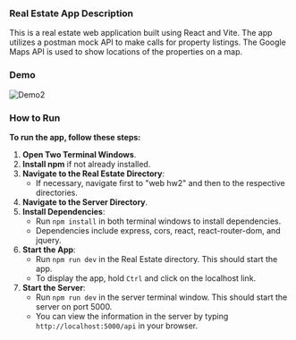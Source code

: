 ### Real Estate App Description

This is a real estate web application built using React and Vite. The app utilizes a postman mock API to make calls for property listings. The Google Maps API is used to show locations of the properties on a map.

### Demo
![Demo2](https://github.com/khalilxfl/real-estate-app-project/assets/139386338/700cc4e5-4cee-4f85-8a07-315669c59c5a)

### How to Run

**To run the app, follow these steps:**

1. **Open Two Terminal Windows**.
2. **Install npm** if not already installed.
3. **Navigate to the Real Estate Directory**:
   - If necessary, navigate first to "web hw2" and then to the respective directories.
4. **Navigate to the Server Directory**.
5. **Install Dependencies**:
   - Run `npm install` in both terminal windows to install dependencies.
   - Dependencies include express, cors, react, react-router-dom, and jquery.
6. **Start the App**:
   - Run `npm run dev` in the Real Estate directory. This should start the app.
   - To display the app, hold `Ctrl` and click on the localhost link.
7. **Start the Server**:
   - Run `npm run dev` in the server terminal window. This should start the server on port 5000.
   - You can view the information in the server by typing `http://localhost:5000/api` in your browser.
